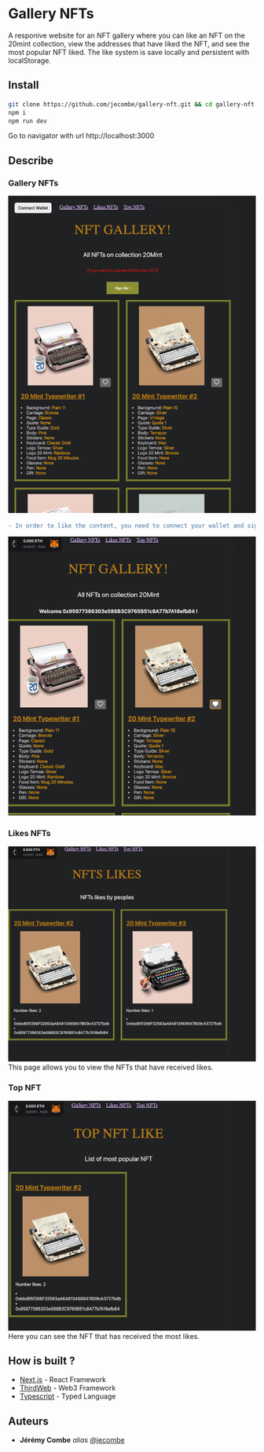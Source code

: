 # Gallery NFTs

A responive website for an NFT gallery where you can like an NFT on the 20mint collection, view the addresses that have liked the NFT, and see the most popular NFT liked. The like system is save locally and persistent with localStorage.


## Install

```bash
git clone https://github.com/jecombe/gallery-nft.git && cd gallery-nft
npm i
npm run dev
```
Go to navigator with url http://localhost:3000


## Describe

### Gallery NFTs
![My Image](readmeImg/home.png)  

 ```diff
- In order to like the content, you need to connect your wallet and sign the message.  
```  
![My Image](readmeImg/welcome.png)  

### Likes NFTs
![My Image](readmeImg/likes.png)  
This page allows you to view the NFTs that have received likes.  

### Top NFT
![My Image](readmeImg/top.png)  
Here you can see the NFT that has received the most likes.  

## How is built ?

* [Next.js](https://nextjs.org/) - React Framework
* [ThirdWeb](https://thirdweb.com/) - Web3 Framework
* [Typescript](https://www.typescriptlang.org/) - Typed Language

## Auteurs
* **Jérémy Combe** _alias_ [@jecombe](https://github.com/jecombe)

